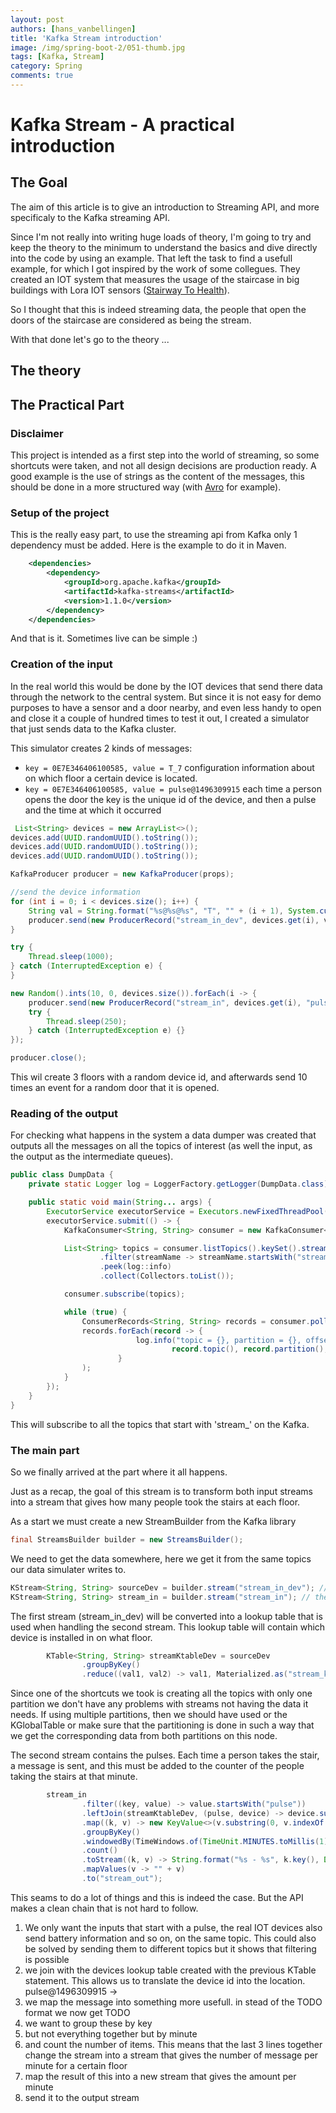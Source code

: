 ```yaml
---
layout: post
authors: [hans_vanbellingen]
title: 'Kafka Stream introduction'
image: /img/spring-boot-2/051-thumb.jpg
tags: [Kafka, Stream]
category: Spring
comments: true
---
```


# Kafka Stream - A practical introduction

##  The Goal

The aim of this article is to give an introduction to Streaming API, and more specificaly to the Kafka streaming API.

Since I'm not really into writing huge loads of theory, I'm going to try and keep the theory to the minimum to understand the basics and dive directly into the code by using an example.
That left the task to find a usefull example, for which I got inspired by the work of some collegues. 
They created an IOT system that measures the usage of the staircase in big buildings with Lora IOT sensors ([Stairway To Health](https://ordina-jworks.github.io/iot/2018/03/14/Stairway-To-Health-2.html)).

So I thought that this is indeed streaming data, the people that open the doors of the staircase are considered as being the stream. 

With that done let's go to the theory ... 

## The theory


## The Practical Part
### Disclaimer
This project is intended as a first step into the world of streaming, so some shortcuts were taken, and not all design decisions are production ready. 
A good example is the use of strings as the content of the messages, this should be done in a more structured way (with [Avro](https://avro.apache.org/) for example).

### Setup of the project
This is the really easy part, to use the streaming api from Kafka only 1 dependency must be added. 
Here is the example to do it in Maven. 
```xml
    <dependencies>
        <dependency>
            <groupId>org.apache.kafka</groupId>
            <artifactId>kafka-streams</artifactId>
            <version>1.1.0</version>
        </dependency>
    </dependencies>
```
And that is it. Sometimes live can be simple :)

### Creation of the input
In the real world this would be done by the IOT devices that send there data through the network to the central system. 
But since it is not easy for demo purposes to have a sensor and a door nearby, and even less handy to open and close it a couple of hundred times to test it out,
I created a simulator that just sends data to the Kafka cluster.

This simulator creates 2 kinds of messages:
* `key = 0E7E346406100585, value = T_7`
configuration information about on which floor a certain device is located.
* `key = 0E7E346406100585, value = pulse@1496309915`
each time a person opens the door the key is the unique id of the device, and then a pulse and the time at which it occurred

```java
 List<String> devices = new ArrayList<>();
devices.add(UUID.randomUUID().toString());
devices.add(UUID.randomUUID().toString());  
devices.add(UUID.randomUUID().toString());

KafkaProducer producer = new KafkaProducer(props);

//send the device information
for (int i = 0; i < devices.size(); i++) {
    String val = String.format("%s@%s@%s", "T", "" + (i + 1), System.currentTimeMillis());
    producer.send(new ProducerRecord("stream_in_dev", devices.get(i), val));
}

try {
    Thread.sleep(1000);
} catch (InterruptedException e) {
}

new Random().ints(10, 0, devices.size()).forEach(i -> {
    producer.send(new ProducerRecord("stream_in", devices.get(i), "pulse@" + System.currentTimeMillis()));
    try {
        Thread.sleep(250);
    } catch (InterruptedException e) {}
});

producer.close();
```

This wil create 3 floors with a random device id, and afterwards send 10 times an event for a random door that it is opened.



### Reading of the output

For checking what happens in the system a data dumper was created that outputs all the messages on all the topics of interest (as well the input, as the output as the intermediate queues).

```java
public class DumpData {
    private static Logger log = LoggerFactory.getLogger(DumpData.class);

    public static void main(String... args) {
        ExecutorService executorService = Executors.newFixedThreadPool(2);
        executorService.submit(() -> {
            KafkaConsumer<String, String> consumer = new KafkaConsumer<>(defaultProperties("your_client_id"));

            List<String> topics = consumer.listTopics().keySet().stream()
                    .filter(streamName -> streamName.startsWith("stream_"))
                    .peek(log::info)
                    .collect(Collectors.toList());

            consumer.subscribe(topics);

            while (true) {
                ConsumerRecords<String, String> records = consumer.poll(100);
                records.forEach(record -> {
                            log.info("topic = {}, partition = {}, offset = {}, key = {}, value = {}",
                                    record.topic(), record.partition(), record.offset(), record.key(), record.value());
                        }
                );
            }
        });
    }
}
```
This will subscribe to all the topics that start with 'stream_' on the Kafka. 

### The main part

So we finally arrived at the part where it all happens. 

Just as a recap, the goal of this stream is to transform both input streams into a stream that gives how many people took the stairs at each floor. 

As a start we must create a new StreamBuilder from the Kafka library
```java
final StreamsBuilder builder = new StreamsBuilder();
```

We need to get the data somewhere, here we get it from the same topics our data simulater writes to.
```java
KStream<String, String> sourceDev = builder.stream("stream_in_dev"); // which device is where
KStream<String, String> stream_in = builder.stream("stream_in"); // the pulse messages
```

The first stream (stream_in_dev) will be converted into a lookup table that is used when handling the second stream. 
This lookup table will contain which device is installed in on what floor.
```java
        KTable<String, String> streamKtableDev = sourceDev
                .groupByKey()
                .reduce((val1, val2) -> val1, Materialized.as("stream_ktable_dev"));
```
Since one of the shortcuts we took is creating all the topics with only one partition we don't have any problems with streams not having the data it needs.
If using multiple partitions, then we should have used or the KGlobalTable 
or make sure that the partitioning is done in such a way that we get the corresponding data from both partitions on this node.

The second stream contains the pulses. Each time a person takes the stair, a message is sent, and this must be added to the counter of the people taking the stairs at that minute.
```java
        stream_in
                .filter((key, value) -> value.startsWith("pulse"))
                .leftJoin(streamKtableDev, (pulse, device) -> device.substring(0, device.lastIndexOf('@')).replace('@', '_') + pulse.substring(pulse.indexOf('@')))
                .map((k, v) -> new KeyValue<>(v.substring(0, v.indexOf('@')), v.substring(v.indexOf('@') + 1)))
                .groupByKey()
                .windowedBy(TimeWindows.of(TimeUnit.MINUTES.toMillis(1)))
                .count()
                .toStream((k, v) -> String.format("%s - %s", k.key(), Date.from(Instant.ofEpochMilli(k.window().start()))))
                .mapValues(v -> "" + v)
                .to("stream_out");
```
This seams to do a lot of things and this is indeed the case. But the API makes a clean chain that is not hard to follow. 
1) We only want the inputs that start with a pulse, the real IOT devices also send battery information and so on, on the same topic.
This could also be solved by sending them to different topics but it shows that filtering is possible
2) we join with the devices lookup table created with the previous KTable statement. This allows us to translate the device id into the location.
pulse@1496309915 -> 
3) we map the message into something more usefull. in stead of the TODO format we now get TODO
4) we want to group these by key
5) but not everything together but by minute
6) and count the number of items. 
This means that the last 3 lines together change the stream into a stream that gives the number of message per minute for a certain floor
7) map the result of this into a new stream that gives the amount per minute
8) send it to the output stream
